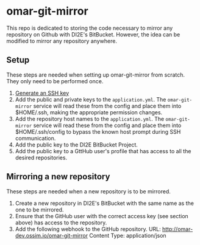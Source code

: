# omar-git-mirror
This repo is dedicated to storing the code necessary to mirror any repository on Github with DI2E's BitBucket. However, the idea can be modified to mirror any repository anywhere. 

## Setup
These steps are needed when setting up omar-git-mirror from scratch. They only need to be performed once.
1. [Generate an SSH key](https://help.github.com/articles/generating-a-new-ssh-key-and-adding-it-to-the-ssh-agent/)
2. Add the public and private keys to the `application.yml`. The `omar-git-mirror` service will read these from the config and place them into $HOME/.ssh, making the appropriate permission changes.
3. Add the repository host names to the `application.yml`. The `omar-git-mirror` service will read these from the config and place them into $HOME/.ssh/config to bypass the known host prompt during SSH communication.
4. Add the public key to the DI2E BitBucket Project.
5. Add the public key to a GttHub user's profile that has access to all the desired repositories.

## Mirroring a new repository
These steps are needed when a new repository is to be mirrored.
1. Create a new repository in DI2E's BitBucket with the same name as the one to be mirrored.
2. Ensure that the GitHub user with the correct access key (see section above) has access to the repository.
3. Add the following webhook to the GitHub repository.
    URL: http://omar-dev.ossim.io/omar-git-mirror
    Content Type: application/json
